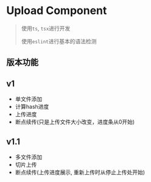 # Upload Component



>  使用`ts`, `tsx`进行开发
>
> 使用`eslint`进行基本的语法检测



## 版本功能

## v1

- 单文件添加
- 计算hash进度
- 上传进度
- 断点续传(只是上传文件大小改变，进度条从0开始)

## v1.1

- 多文件添加
- 切片上传
- 断点续传(上传进度展示, 重新上传时从停止上传处开始)



